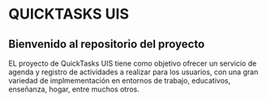 # QUICKTASKS UIS  


## Bienvenido al repositorio del proyecto


EL proyecto de QuickTasks UIS tiene como objetivo ofrecer un servicio de agenda y registro de actividades a realizar para los usuarios, con una gran variedad de implmementación en entornos de trabajo, educativos, enseñanza, hogar, entre muchos otros.


